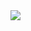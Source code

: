 <img align="right" src="https://github-readme-stats.vercel.app/api?username=BangjinMa&show_icons=true&hide_title=true&count_private=true&include_all_commits=true&theme=merko" />
